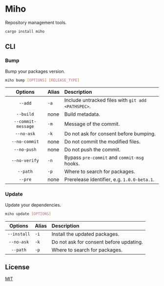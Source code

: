 # Miho

Repository management tools.

```sh
cargo install miho
```

## CLI

### Bump

Bump your packages version.

```sh
miho bump [OPTIONS] [RELEASE_TYPE]
```

|      Options       | Alias | Description                                        |
| :----------------: | :---- | :------------------------------------------------- |
|      `--add`       | `-a`  | Include untracked files with `git add <PATHSPEC>`. |
|     `--build`      | none  | Build metadata.                                    |
| `--commit-message` | `-m`  | Message of the commit.                             |
|     `--no-ask`     | `-k`  | Do not ask for consent before bumping.             |
|   `--no-commit`    | none  | Do not commit the modified files.                  |
|    `--no-push`     | none  | Do not push the commit.                            |
|   `--no-verify`    | `-n`  | Bypass `pre-commit` and `commit-msg` hooks.        |
|      `--path`      | `-p`  | Where to search for packages.                      |
|      `--pre`       | none  | Prerelease identifier, e.g. `1.0.0-beta.1`.        |

### Update

Update your dependencies.

```sh
miho update [OPTIONS]
```

|   Options   | Alias | Description                             |
| :---------: | :---- | :-------------------------------------- |
| `--install` | `-i`  | Install the updated packages.           |
| `--no-ask`  | `-k`  | Do not ask for consent before updating. |
|  `--path`   | `-p`  | Where to search for packages.           |

## License

[MIT](https://github.com/ferreira-tb/miho/blob/main/LICENSE)

